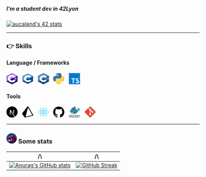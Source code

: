 ##### I'm a student dev in 42Lyon

[![aucaland's 42 stats](https://badge42.vercel.app/api/v2/clk5k9flf002508kxknlkaxyd/stats?cursusId=21&coalitionId=302)](https://github.com/JaeSeoKim/badge42)

---

### :point_right: Skills

#### Language / Frameworks
<img src="./assets/images/c--4.svg" width="29" height="29" alt ="typescript" title="Typescript"/>&nbsp;&nbsp;
<img src="./assets/images/c-1.svg" width="29" height="29" alt ="typescript" title="Typescript"/>&nbsp;&nbsp;
<img src="./assets/images/c.svg" width="29" height="29" alt ="typescript" title="Typescript"/>&nbsp;&nbsp;
<img src="./assets/images/python-5.svg" width="29" height="29" alt ="typescript" title="Typescript"/>&nbsp;&nbsp;
<img src="./assets/images/typescript.svg" width="29" height="29" alt ="typescript" title="Typescript"/>&nbsp;&nbsp;

#### Tools
<img src="./assets/images/next-js.svg" width="29" height="29" alt ="typescript" title="Typescript"/>&nbsp;&nbsp;
<img src="./assets/images/prisma-3.svg" width="29" height="29" alt ="typescript" title="Typescript"/>&nbsp;&nbsp;
<img src="./assets/images/react-2.svg" width="29" height="29" alt ="typescript" title="Typescript"/>&nbsp;&nbsp;
<img src="./assets/images/25231.png" width="29" height="29" alt ="typescript" title="Typescript"/>&nbsp;&nbsp;
<img src="./assets/images/docker.svg" width="29" height="29" alt ="typescript" title="Typescript"/>&nbsp;&nbsp;
<img src="./assets/images/git-icon.svg" width="29" height="29" alt ="typescript" title="Typescript"/>&nbsp;&nbsp;

---

### <img src="./assets/images/statistics-svgrepo-com.svg" width="27" height="27" alt ="typescript" title="Typescript"/> Some stats

  /\                        |  /\
:-------------------------:|:-------------------------:
[![Anurag's GitHub stats](https://github-readme-stats.vercel.app/api?username=aucaland&show_icons=true&theme=radical)](https://github.com/anuraghazra/github-readme-stats) | [![GitHub Streak](https://github-readme-streak-stats.herokuapp.com/?user=aucaland&theme=nightowl)](https://git.io/streak-stats)
</div>


